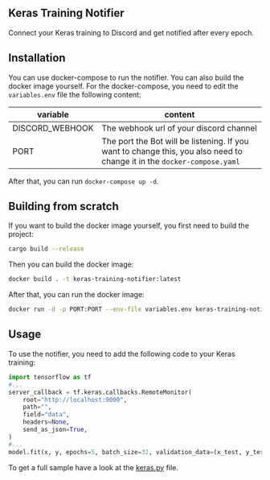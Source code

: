 ## Keras Training Notifier

Connect your Keras training to Discord and get notified after every epoch.

## Installation
You can use docker-compose to run the notifier. You can also build the docker image yourself.
For the docker-compose, you need to edit the `variables.env` file the following content:

| variable        | content                                                                                                                 |
|-----------------|-------------------------------------------------------------------------------------------------------------------------|
| DISCORD_WEBHOOK | The webhook url of your discord channel                                                                                 |
| PORT            | The port the Bot will be listening. If you want to change this, you also need to change it in the `docker-compose.yaml` |

After that, you can run `docker-compose up -d`.

## Building from scratch
If you want to build the docker image yourself, you first need to build the project:
```bash
cargo build --release
```
Then you can build the docker image:
```bash
docker build . -t keras-training-notifier:latest
```
After that, you can run the docker image:
```bash
docker run -d -p PORT:PORT --env-file variables.env keras-training-notifier:latest
```
## Usage
To use the notifier, you need to add the following code to your Keras training:
```python
import tensorflow as tf
#...
server_callback = tf.keras.callbacks.RemoteMonitor(
    root="http://localhost:9000",
    path="",
    field="data",
    headers=None,
    send_as_json=True,
)
#...
model.fit(x, y, epochs=5, batch_size=32, validation_data=(x_test, y_test), callbacks=[server_callback])
```
To get a full sample have a look at the [keras.py](example_keras/keras.py) file.